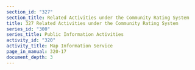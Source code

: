 ```yaml
---
section_id: "327"
section_title: Related Activities under the Community Rating System
title: 327 Related Activities under the Community Rating System
series_id: "300"
series_title: Public Information Activities
activity_id: "320"
activity_title: Map Information Service
page_in_manual: 320-17
document_depth: 3
---
```

